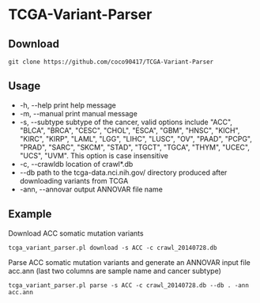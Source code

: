 # TCGA-Variant-Parser
## Download

```
git clone https://github.com/coco90417/TCGA-Variant-Parser
```

## Usage
- -h, --help                      print help message   
- -m, --manual                    print manual message
-  -s, --subtype                   subtype of the cancer, valid options include "ACC", "BLCA", "BRCA", "CESC", "CHOL", "ESCA", "GBM", "HNSC", "KICH", "KIRC", "KIRP", "LAML", "LGG", "LIHC", "LUSC", "OV", "PAAD", "PCPG", "PRAD", "SARC", "SKCM", "STAD", "TGCT", "TGCA", "THYM", "UCEC", "UCS", "UVM". This option is case insensitive
-  -c, --crawldb                   location of crawl*.db
- --db                            path to the tcga-data.nci.nih.gov/ directory produced after downloading variants from TCGA
- -ann, --annovar                 output ANNOVAR file name

## Example
Download ACC somatic mutation variants
```
tcga_variant_parser.pl download -s ACC -c crawl_20140728.db
```
Parse ACC somatic mutation variants and generate an ANNOVAR input file acc.ann (last two columns are sample name and cancer subtype)
```
tcga_variant_parser.pl parse -s ACC -c crawl_20140728.db --db . -ann acc.ann 
```
